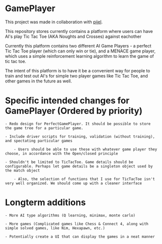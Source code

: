 # GamePlayer

This project was made in collaboration with [pijel](https://github.com/pijel).

This repository stores currently contains a platform where users can have AI's play Tic Tac Toe (AKA Noughts and Crosses) against eachother

Currently this platform contains two different AI Game Players - a perfect Tic Tac Toe player (which can only win or tie), and a MENACE game player, which uses a simple reinforcement learning algorithm to learn the game of tic tac toe.

The intent of this platform is to have it be a convenient way for people to train and test out AI's for simple two player games like Tic Tac Toe, and other games in the future as well.

# Specific intended changes for GamePlayer (Ordered by priority)

	- Redo design for PerfectGamePlayer. It should be possible to store the game tree for a particular game.

	- Include driver scripts for training, validation (without training), and spectating particular games

		- Users should be able to use these with whatever game player they choose, in accordance with the Open/closed principle

	- Shouldn't be limited to TicTacToe. Game details should be configurable. Perhaps let game details be a singleton object used by the match object

		- Also, the selection of functions that I use for TicTacToe isn't very well organized. We should come up with a cleaner interface

# Longterm additions

	- More AI type algorithms (Q learning, minimax, monte carlo)

	- More games (Complicated games like Chess & Connect 4, along with simple solved games, like Nim, Hexapawn, etc.)

	- Potentially create a UI that can display the games in a neat manner
